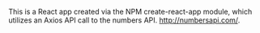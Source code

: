 This is a React app created via the NPM create-react-app module, which utilizes an Axios API call to the numbers API.  http://numbersapi.com/.
